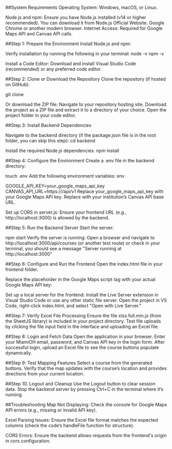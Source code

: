 ##System Requirements
Operating System: Windows, macOS, or Linux.

Node.js and npm: Ensure you have Node.js installed (v14 or higher recommended). You can download it from Node.js Official Website.
Google Chrome or another modern browser.
Internet Access: Required for Google Maps API and Canvas API calls.

##Step 1: Prepare the Environment
Install Node.js and npm:

Verify installation by running the following in your terminal:
node -v
npm -v

Install a Code Editor:
Download and install Visual Studio Code (recommended) or any preferred code editor.

##Step 2: Clone or Download the Repository
Clone the repository (if hosted on GitHub):

git clone <repository-url>

Or download the ZIP file:
Navigate to your repository hosting site.
Download the project as a ZIP file and extract it to a directory of your choice.
Open the project folder in your code editor.

##Step 3: Install Backend Dependencies

Navigate to the backend directory (if the package.json file is in the root folder, you can skip this step):
cd backend

Install the required Node.js dependencies:
npm install

##Step 4: Configure the Environment
Create a .env file in the backend directory:

touch .env
Add the following environment variables:
env

GOOGLE_API_KEY=your_google_maps_api_key
CANVAS_API_URL=https://<canvas-instance-url>/api/v1
Replace your_google_maps_api_key with your Google Maps API key.
Replace <canvas-instance-url> with your institution’s Canvas API base URL.

Set up CORS in server.js:
Ensure your frontend URL (e.g., http://localhost:3000) is allowed by the backend.

##Step 5: Run the Backend Server
Start the server:

npm start
Verify the server is running:
Open a browser and navigate to http://localhost:3000/api/courses (or another test route) or check in your terminal, you should see a message "Server running at http://localhost:3000"

##Step 6: Configure and Run the Frontend
Open the index.html file in your frontend folder.

Replace the placeholder in the Google Maps script tag with your actual Google Maps API key:
<script src="https://maps.googleapis.com/maps/api/js?key=your_google_maps_api_key&libraries=places"></script>

Set up a local server for the frontend:
Install the Live Server extension in Visual Studio Code or use any other static file server.
Open the project in VS Code, right-click index.html, and select "Open with Live Server."

##Step 7: Verify Excel File Processing
Ensure the file xlsx.full.min.js (from the SheetJS library) is included in your project directory.
Test file uploads by clicking the file input field in the interface and uploading an Excel file.

##Step 8: Login and Fetch Data
Open the application in your browser.
Enter your MiamiOH email, password, and Canvas API key in the login form.
After successful login, upload an Excel file to see the course buttons populate dynamically.

##Step 9: Test Mapping Features
Select a course from the generated buttons.
Verify that the map updates with the course’s location and provides directions from your current location.

##Step 10: Logout and Cleanup
Use the Logout button to clear session data.
Stop the backend server by pressing Ctrl+C in the terminal where it’s running.

##Troubleshooting
Map Not Displaying:
Check the console for Google Maps API errors (e.g., missing or invalid API key).

Excel Parsing Issues:
Ensure the Excel file format matches the expected columns (check the code’s handleFile function for structure).

CORS Errors:
Ensure the backend allows requests from the frontend's origin in cors configuration.
